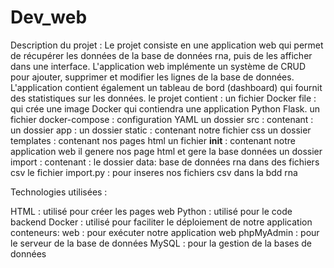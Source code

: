 # Dev_web

Description du projet :
Le projet consiste en une application web qui permet de récupérer les données de la base de données rna, puis de les afficher dans une interface. L'application web implémente un système de CRUD pour ajouter, supprimer et modifier les lignes de la base de données. L'application contient également un tableau de bord (dashboard) qui fournit des statistiques sur les données.
le projet contient : 
   un fichier Docker file : qui crée une image Docker qui contiendra une application Python Flask.
   un fichier docker-compose :  configuration YAML
   un dossier src : contenant : 
        un dossier app :
            un dossier static : contenant notre fichier css
            un dossier templates : contenant nos pages html
            un fichier __init__ : contenant notre application web il genere nos page html et gere la base données 
        un dossier import : contenant : 
             le dossier data:  base de données rna dans des fichiers csv
            le fichier import.py : pour inseres nos fichiers csv dans la bdd rna 

Technologies utilisées :

HTML : utilisé pour créer les pages web
Python : utilisé pour le code backend
Docker : utilisé pour faciliter le déploiement de notre application
       conteneurs: 
       web : pour exécuter notre application web 
       phpMyAdmin : pour le serveur de la base de données
       MySQL : pour la gestion de la bases de données



